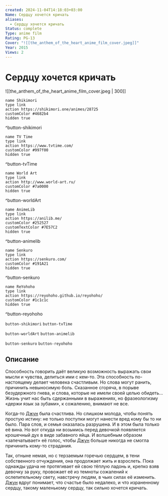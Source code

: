 ```yaml
---
created: 2024-11-04T14:18:03+03:00
Name: Сердцу хочется кричать
aliases:
  - Сердцу хочется кричать
Status: complete
Type: anime film
Rating: PG-13
Cover: "![[the_anthem_of_the_heart_anime_film_cover.jpeg]]"
Year: 2015
Views: 2
---
```


# Сердцу хочется кричать

![[the_anthem_of_the_heart_anime_film_cover.jpeg | 300]]

```button
name Shikimori
type link
action https://shikimori.one/animes/28725
customColor #4682b4
hidden true
```
^button-shikimori

```button
name TV Time
type link
action https://www.tvtime.com/
customColor #997f00
hidden true
```
^button-tvTime

```button
name World Art
type link
action http://www.world-art.ru/
customColor #7a0000
hidden true
```
^button-worldArt

```button
name AnimeLib
type link
action https://anilib.me/
customColor #252527
customTextColor #7E57C2
hidden true
```
^button-animelib

```button
name Senkuro
type link
action https://senkuro.com/
customColor #191A21
hidden true
```
^button-senkuro

```button
name ReYohoho
type link
action https://reyohoho.github.io/reyohoho/
customColor #1c1c1c
hidden true
```
^button-reyohoho

`button-shikimori` `button-tvTime`

`button-worldArt` `button-animelib`

`button-senkuro` `button-reyohoho`

## Описание

Способность говорить даёт великую возможность выражать свои мысли и чувства, делиться ими с кем-то. Эта способность по-настоящему делает человека счастливым. Но слова могут ранить, причинить невыносимую боль. Сказанное сгоряча, в порыве безудержного гнева, и слова, которые не имели своей целью обидеть... Жизнь учит нас быть сдержанными в выражениях, но фразеологизму «держи язык за зубами», к сожалению, внимают не все.

Когда-то [Джун](https://shikimori.one/characters/127322-jun-naruse) была счастлива. Но слишком молода, чтобы понять простую истину: не только поступки могут нанести вред кому бы то ни было. Пара слов, и семья оказалась разрушена. И в этом была только её вина. Но вот откуда ни возьмись перед девочкой появляется крошечный дух в виде забавного яйца. И волшебным образом «запечатывает» её голос, чтобы [Джун](https://shikimori.one/characters/127322-jun-naruse) больше никогда не смогла причинить кому-то страдания.

Так, отныне немая, но с терзаемым горечью сердцем, в тени собственного отчуждения, она продолжает жить и взрослеть. Пока однажды удача не протягивает ей свою тёплую ладонь и, крепко взяв девочку за руку, провожает её из темноты сожалений к ослепительному свету, навстречу людям, в чьих силах её изменить. [Джун](https://shikimori.one/characters/127322-jun-naruse) вдруг понимает, что счастье было недалеко, и что израненному сердцу, такому маленькому сердцу, так сильно хочется кричать.
